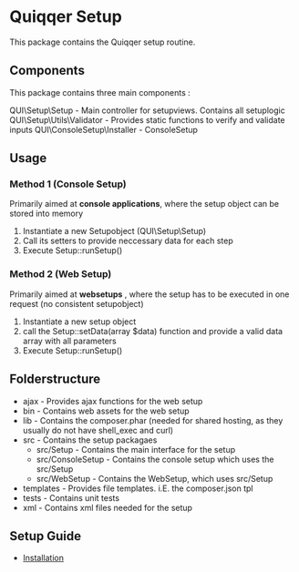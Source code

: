 # Quiqqer Setup

This package contains the Quiqqer setup routine.

## Components

This package contains three main components :

QUI\Setup\Setup              - Main controller for setupviews. Contains all setuplogic  
QUI\Setup\Utils\Validator    - Provides static functions to verify and validate inputs
QUI\ConsoleSetup\Installer   - ConsoleSetup


## Usage

### Method 1 (Console Setup)

Primarily aimed at __console applications__, where the setup object can be stored into memory
1) Instantiate a new Setupobject (QUI\Setup\Setup)
2) Call its setters to provide neccessary data for each step
3) Execute Setup::runSetup()

### Method 2 (Web Setup)

Primarily aimed at __websetups__ , where the setup has to be executed in one request  (no consistent setupobject)
1) Instantiate a new setup object
2) call the Setup::setData(array $data) function and provide a valid data array with all parameters
3) Execute Setup::runSetup()

## Folderstructure

- ajax - Provides ajax functions for the web setup
- bin - Contains web assets for the web setup 
- lib - Contains the composer.phar (needed for shared hosting, as they usually do not have shell_exec and curl)  
- src - Contains the setup packagaes  
   - src/Setup - Contains the main interface for the setup  
   - src/ConsoleSetup - Contains the console setup which uses the src/Setup  
   - src/WebSetup - Contains the WebSetup, which uses src/Setup  
- templates - Provides file templates. i.E. the composer.json tpl
- tests - Contains unit tests
- xml - Contains xml files needed for the setup

## Setup Guide
- [Installation](https://dev.quiqqer.com/quiqqer/quiqqer/wikis/setup/installation)